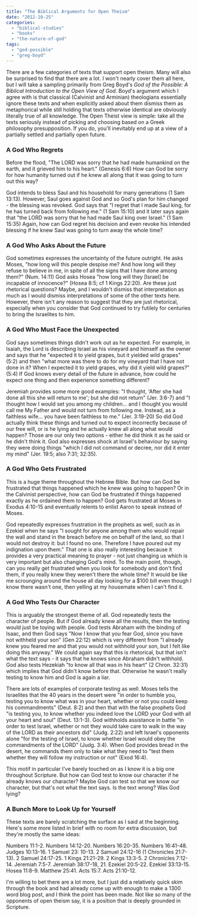 ```yaml
---
title: "The Biblical Arguments for Open Theism"
date: "2012-10-25"
categories: 
  - "biblical-studies"
  - "books"
  - "the-nature-of-god"
tags: 
  - "god-possible"
  - "greg-boyd"
---
```


There are a few categories of texts that support open theism. Many will also be surprised to find that there are a lot. I won't nearly cover them all here, but I will take a sampling primarily from Greg Boyd's _God of the Possible: A Biblical Introduction to the Open View of God_. Boyd's argument which I agree with is that classical (Calvinist and Arminian) theologians essentially ignore these texts and when explicitly asked about them dismiss them as metaphorical while still holding that texts otherwise identical are obviously literally true of all knowledge. The Open Theist view is simple: take all the texts seriously instead of picking and choosing based on a Greek philosophy presupposition. If you do, you'll inevitably end up at a view of a partially settled and partially open future.

### A God Who Regrets

Before the flood, "The LORD was sorry that he had made humankind on the earth, and it grieved him to his heart." (Genesis 6:6) How can God be sorry for how humanity turned out if he knew all along that it was going to turn out this way?

God intends to bless Saul and his household for many generations (1 Sam 13:13). However, Saul goes against God and so God's plan for him changed - the blessing was revoked. God says that "I regret that I made Saul king, for he has turned back from following me." (1 Sam 15:10) and it later says again that "the LORD was sorry that he had made Saul king over Israel." (1 Sam 15:35) Again, how can God regret his decision and even revoke his intended blessing if he knew Saul was going to turn away the whole time?

<!--more-->

### A God Who Asks About the Future

God sometimes expresses the uncertainty of the future outright. He asks Moses, "how long will this people despise me? And how long will they refuse to believe in me, in spite of all the signs that I have done among them?" (Num. 14:11) God asks Hosea "how long will they \[Israel\] be incapable of innocence?" (Hosea 8:5; cf 1 Kings 22:20). Are these just rhetorical questions? Maybe, and I wouldn't dismiss that interpretation as much as I would dismiss interpretations of some of the other texts here. However, there isn't any reason to suggest that they are just rhetorical, especially when you consider that God continued to try futilely for centuries to bring the Israelites to him.

### A God Who Must Face the Unexpected

God says sometimes things didn't work out as he expected. For example, in Isaiah, the Lord is describing Israel as his vineyard and himself as the owner and says that he "expected it to yield grapes, but it yielded wild grapes" (5:2) and then "what more was there to do for my vineyard that I have not done in it? When I expected it to yield grapes, why did it yield wild grapes?" (5:4) If God knows every detail of the future in advance, how could he expect one thing and then experience something different?

Jeremiah provides some more good examples: "I thought, 'After she had done all this she will return to me'; but she did not return" (Jer. 3:6-7) and "I thought how I would set you among my children... and I thought you would call me My Father and would not turn from following me. Instead, as a faithless wife... you have been faithless to me." (Jer. 3:19-20) So did God actually think these things and turned out to expect incorrectly because of our free will, or is he lying and he actually knew all along what would happen? Those are our only two options - either he did think it as he said or he didn't think it. God also expresses shock at Israel's behaviour by saying they were doing things "which I did not command or decree, nor did it enter my mind" (Jer. 19:5; also 7:31; 32:35).

### A God Who Gets Frustrated

This is a huge theme throughout the Hebrew Bible. But how can God be frustrated that things happened which he knew was going to happen? Or in the Calvinist perspective, how can God be frustrated if things happened exactly as he ordained them to happen? God gets frustrated at Moses in Exodus 4:10-15 and eventually relents to enlist Aaron to speak instead of Moses.

God repeatedly expresses frustration in the prophets as well, such as in Ezekiel when he says "I sought for anyone among them who would repair the wall and stand in the breach before me on behalf of the land, so that I would not destroy it: but I found no one. Therefore I have poured out my indignation upon them." That one is also really interesting because it provides a very practical meaning to prayer - not just changing us which is very important but also changing God's mind. To the main point, though, can you really get frustrated when you look for somebody and don't find them, if you really knew they weren't there the whole time? It would be like me scrounging around the house all day looking for a $100 bill even though I know there wasn't one, then yelling at my housemate when I can't find it.

### A God Who Tests Our Character

This is arguably the strongest theme of all. God repeatedly tests the character of people. But if God already knew all the results, then the testing would just be toying with people. God tests Abraham with the binding of Isaac, and then God says "Now I know that you fear God, since you have not withheld your son" (Gen 22:12) which is very different from "I already knew you feared me and that you would not withhold your son, but I felt like doing this anyway." We could again say that this is rhetorical, but that isn't what the text says - it says that he knows since Abraham didn't withhold. God also tests Hezekiah "to know all that was in his heart" (2 Chron. 32:31) which implies that God didn't know before that. Otherwise he wasn't really testing to know him and God is again a liar.

There are lots of examples of corporate testing as well. Moses tells the Israelites that the 40 years in the desert were "in order to humble you, testing you to know what was in your heart, whether or not you could keep his commandments" (Deut. 8:2) and then that with the false prophets God "is testing you, to know whether you indeed love the LORD your God with all your heart and soul" (Deut. 13:1-3). God withholds assistance in battle "in order to test Israel, whether or not they would take care to walk in the way of the LORD as their ancestors did" (Judg. 2:22) and left Israel's opponents alone "for the testing of Israel, to know whether Israel would obey the commandments of the LORD" (Judg. 3:4). When God provides bread in the desert, he commands them only to take what they need to "test them whether they will follow my instruction or not" (Exod 16:4).

This motif in particular I've barely touched on as I know it is a big one throughout Scripture. But how can God test to know our character if he already knows our character? Maybe God can test so that we know our character, but that's not what the text says. Is the text wrong? Was God lying?

### A Bunch More to Look Up for Yourself

These texts are barely scratching the surface as I said at the beginning. Here's some more listed in brief with no room for extra discussion, but they're mostly the same ideas:

Numbers 11:1-2. Numbers 14:12-20. Numbers 16:20-35. Numbers 16:41-48. Judges 10:13-16. 1 Samuel 23: 10-13. 2 Samuel 24:12-16 (1 Chronicles 21:7-13). 2 Samuel 24:17-25. 1 Kings 21:21-29. 2 Kings 13:3-5. 2 Chronicles 7:12-14. Jeremiah 7:5-7. Jeremiah 38:17-18, 21. Ezekiel 20:5-22. Ezekiel 33:13-15. Hosea 11:8-9. Matthew 25:41. Acts 15:7. Acts 21:10-12.

I'm willing to bet there are a lot more, but I just did a relatively quick skim through the book and had already come up with enough to make a 1300 word blog post, and I think the point has been made. Not like so many of the opponents of open theism say, it is a position that is deeply grounded in Scripture.
